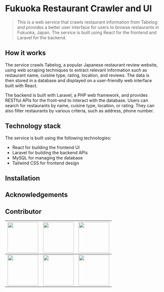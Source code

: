 # Fukuoka Restaurant Crawler and UI
> This is a web service that crawls restaurant information from Tabelog and provides a better user interface for users to browse restaurants in Fukuoka, Japan. The service is built using React for the frontend and Laravel for the backend.

## How it works
The service crawls Tabelog, a popular Japanese restaurant review website, using web scraping techniques to extract relevant information such as restaurant name, cuisine type, rating, location, and reviews. The data is then stored in a database and displayed on a user-friendly web interface built with React.

The backend is built with Laravel, a PHP web framework, and provides RESTful APIs for the front-end to interact with the database. Users can search for restaurants by name, cuisine type, location, or rating. They can also filter restaurants by various criteria, such as address, phone number.

## Technology stack
The service is built using the following technologies:

- React for building the frontend UI
- Laravel for building the backend APIs
- MySQL for managing the database
- Tailwind CSS for frontend design
<!-- - Docker for containerization and deployment -->

## Installation
<!--
To run the service locally, you can follow these steps:

Clone the repository: git clone https://github.com/your-username/fukuoka-restaurant-crawler.git
Install the dependencies for the back-end: cd backend && composer install
Set up the database: php artisan migrate
Start the back-end server: php artisan serve
Install the dependencies for the front-end: cd frontend && npm install
Start the front-end server: npm start
Open your web browser and go to http://localhost:3000
Deployment
To deploy the service, you can use Docker:

Build the Docker image: docker build -t fukuoka-restaurant-crawler .
Run the Docker container: docker run -p 80:80 fukuoka-restaurant-crawler
Open your web browser and go to http://localhost
You can also deploy the service to a cloud platform such as AWS or Heroku.
-->

## Acknowledgements
<!-- This project is based on the tutorial Build a Web Scraper with Flask and Scrapy by Miguel Grinberg. The front-end design is inspired by the restaurant review website Yelp. -->

## Contributor
| <a href="https://github.com/devYuMinKim"><img src="https://avatars.githubusercontent.com/u/55650732?v=4" width="100" height="100"/></a>  | <a href="https://github.com/jeongwonkimT3T"><img src="https://avatars.githubusercontent.com/u/113046042?v=4" width="100" height="100"/></a> |  <a href="https://github.com/Hyn2"><img src="https://avatars.githubusercontent.com/u/125263770?v=4" width="100" height="100"/></a>   |
| :--------------------------------------------------------------------------------------------------------------------------------------: | :-----------------------------------------------------------------------------------------------------------------------------------------: | :----------------------------------------------------------------------------------------------------------------------------------: |
| <a href="https://github.com/JOHYEONJUN39"><img src="https://avatars.githubusercontent.com/u/93760720?v=4" width="100" height="100"/></a> |   <a href="https://github.com/hipo-panda"><img src="https://avatars.githubusercontent.com/u/120406781?v=4" width="100" height="100"/></a>   | <a href="https://github.com/0gene68"><img src="https://avatars.githubusercontent.com/u/126875714?v=4" width="100" height="100"/></a> |
